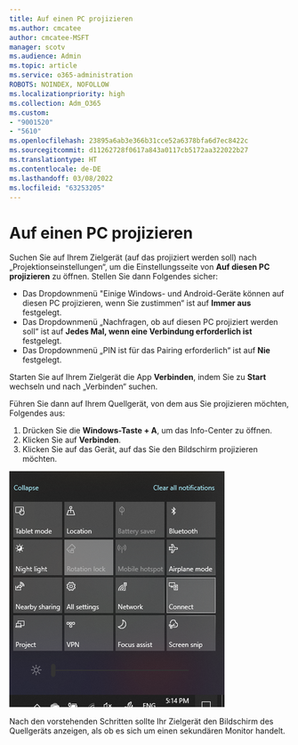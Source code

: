 ```yaml
---
title: Auf einen PC projizieren
ms.author: cmcatee
author: cmcatee-MSFT
manager: scotv
ms.audience: Admin
ms.topic: article
ms.service: o365-administration
ROBOTS: NOINDEX, NOFOLLOW
ms.localizationpriority: high
ms.collection: Adm_O365
ms.custom:
- "9001520"
- "5610"
ms.openlocfilehash: 23895a6ab3e366b31cce52a6378bfa6d7ec8422c
ms.sourcegitcommit: d11262728f0617a843a0117cb5172aa322022b27
ms.translationtype: HT
ms.contentlocale: de-DE
ms.lasthandoff: 03/08/2022
ms.locfileid: "63253205"
---
```

# <a name="project-to-a-pc"></a>Auf einen PC projizieren

Suchen Sie auf Ihrem Zielgerät (auf das projiziert werden soll) nach „Projektionseinstellungen“, um die Einstellungsseite von **Auf diesen PC projizieren** zu öffnen. Stellen Sie dann Folgendes sicher:
- Das Dropdownmenü "Einige Windows- und Android-Geräte können auf diesen PC projizieren, wenn Sie zustimmen“ ist auf **Immer aus** festgelegt.
- Das Dropdownmenü „Nachfragen, ob auf diesen PC projiziert werden soll“ ist auf **Jedes Mal, wenn eine Verbindung erforderlich ist** festgelegt.
- Das Dropdownmenü „PIN ist für das Pairing erforderlich“ ist auf **Nie** festgelegt.

Starten Sie auf Ihrem Zielgerät die App **Verbinden**, indem Sie zu **Start** wechseln und nach „Verbinden“ suchen.

Führen Sie dann auf Ihrem Quellgerät, von dem aus Sie projizieren möchten, Folgendes aus:

1. Drücken Sie die **Windows-Taste + A**, um das Info-Center zu öffnen.
2. Klicken Sie auf **Verbinden**.
3. Klicken Sie auf das Gerät, auf das Sie den Bildschirm projizieren möchten.

![Auf einen PC projizieren](media/project-to-a-pc.png)

Nach den vorstehenden Schritten sollte Ihr Zielgerät den Bildschirm des Quellgeräts anzeigen, als ob es sich um einen sekundären Monitor handelt.
